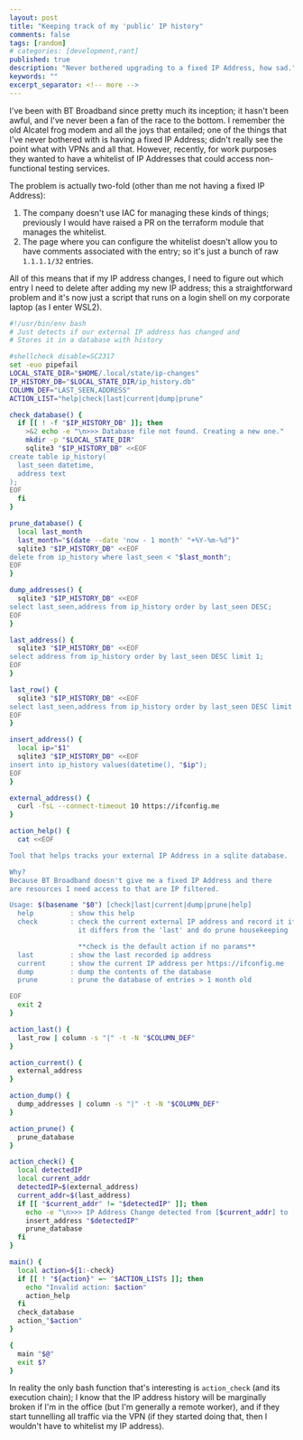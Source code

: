 ```yaml
---
layout: post
title: "Keeping track of my 'public' IP history"
comments: false
tags: [random]
# categories: [development,rant]
published: true
description: "Never bothered upgrading to a fixed IP Address, how sad."
keywords: ""
excerpt_separator: <!-- more -->
---
```


I've been with BT Broadband since pretty much its inception; it hasn't been awful, and I've never been a fan of the race to the bottom. I remember the old Alcatel frog modem and all the joys that entailed; one of the things that I've never bothered with is having a fixed IP Address; didn't really see the point what with VPNs and all that. However, recently, for work purposes they wanted to have a whitelist of IP Addresses that could access non-functional testing services.

<!-- more -->

The problem is actually two-fold (other than me not having a fixed IP Address):

1. The company doesn't use IAC for managing these kinds of things; previously I would have raised a PR on the terraform module that manages the whitelist.
2. The page where you can configure the whitelist doesn't allow you to have comments associated with the entry; so it's just a bunch of raw `1.1.1.1/32` entries.

All of this means that if my IP address changes, I need to figure out which entry I need to delete after adding my new IP address; this a straightforward problem and it's now just a script that runs on a login shell on my corporate laptop (as I enter WSL2).

```bash
#!/usr/bin/env bash
# Just detects if our external IP address has changed and
# Stores it in a database with history

#shellcheck disable=SC2317
set -euo pipefail
LOCAL_STATE_DIR="$HOME/.local/state/ip-changes"
IP_HISTORY_DB="$LOCAL_STATE_DIR/ip_history.db"
COLUMN_DEF="LAST_SEEN,ADDRESS"
ACTION_LIST="help|check|last|current|dump|prune"

check_database() {
  if [[ ! -f "$IP_HISTORY_DB" ]]; then
    >&2 echo -e "\n>>> Database file not found. Creating a new one."
    mkdir -p "$LOCAL_STATE_DIR"
    sqlite3 "$IP_HISTORY_DB" <<EOF
create table ip_history(
  last_seen datetime,
  address text
);
EOF
  fi
}

prune_database() {
  local last_month
  last_month="$(date --date 'now - 1 month' "+%Y-%m-%d")"
  sqlite3 "$IP_HISTORY_DB" <<EOF
delete from ip_history where last_seen < "$last_month";
EOF
}

dump_addresses() {
  sqlite3 "$IP_HISTORY_DB" <<EOF
select last_seen,address from ip_history order by last_seen DESC;
EOF
}

last_address() {
  sqlite3 "$IP_HISTORY_DB" <<EOF
select address from ip_history order by last_seen DESC limit 1;
EOF
}

last_row() {
  sqlite3 "$IP_HISTORY_DB" <<EOF
select last_seen,address from ip_history order by last_seen DESC limit 1;
EOF
}

insert_address() {
  local ip="$1"
  sqlite3 "$IP_HISTORY_DB" <<EOF
insert into ip_history values(datetime(), "$ip");
EOF
}

external_address() {
  curl -fsL --connect-timeout 10 https://ifconfig.me
}

action_help() {
  cat <<EOF

Tool that helps tracks your external IP Address in a sqlite database.

Why?
Because BT Broadband doesn't give me a fixed IP Address and there
are resources I need access to that are IP filtered.

Usage: $(basename "$0") [check|last|current|dump|prune|help]
  help         : show this help
  check        : check the current external IP address and record it if
                 it differs from the 'last' and do prune housekeeping

                 **check is the default action if no params**
  last         : show the last recorded ip address
  current      : show the current IP address per https://ifconfig.me
  dump         : dump the contents of the database
  prune        : prune the database of entries > 1 month old

EOF
  exit 2
}

action_last() {
  last_row | column -s "|" -t -N "$COLUMN_DEF"
}

action_current() {
  external_address
}

action_dump() {
  dump_addresses | column -s "|" -t -N "$COLUMN_DEF"
}

action_prune() {
  prune_database
}

action_check() {
  local detectedIP
  local current_addr
  detectedIP=$(external_address)
  current_addr=$(last_address)
  if [[ "$current_addr" != "$detectedIP" ]]; then
    echo -e "\n>>> IP Address Change detected from [$current_addr] to [$detectedIP]"
    insert_address "$detectedIP"
    prune_database
  fi
}

main() {
  local action=${1:-check}
  if [[ ! "${action}" =~ ^$ACTION_LIST$ ]]; then
    echo "Invalid action: $action"
    action_help
  fi
  check_database
  action_"$action"
}

{
  main "$@"
  exit $?
}
```

In reality the only bash function that's interesting is `action_check` (and its execution chain); I know that the IP address history will be marginally broken if I'm in the office (but I'm generally a remote worker), and if they start tunnelling all traffic via the VPN (if they started doing that, then I wouldn't have to whitelist my IP address).
